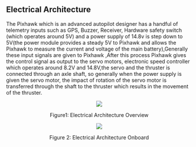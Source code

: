 <h2>Electrical Architecture</h2>

The Pixhawk which is an advanced autopilot designer
has a handful of telemetry inputs such as GPS, Buzzer, Receiver,
Hardware safety switch (which operates around 5V) and a power
supply of 14.8v is step down to 5V(the power module provides a
steady 5V to Pixhawk and allows the Pixhawk to measure the
current and voltage of the main battery),Generally these input
signals are given to Pixhawk ,After this process Pixhawk gives
the control signal as output to the servo motors, electronic speed
controller which operates around 8.2V and 14.8V,the servo and
the thruster is connected through an axle shaft, so generally when
the power supply is given the servo motor, the impact of rotation
of the servo motor is transferred through the shaft to the thruster
which results in the movement of the thruster. 

<div align="center">
    <img src="https://user-images.githubusercontent.com/109530150/230268664-1af1d0fa-8c22-404f-ab10-9785e697d636.png">
    <p>Figure1: Electrical Architecture Overview</p>
</div>

<div align="center">
    <img src="https://user-images.githubusercontent.com/109530150/230328060-b0456c55-90c7-4cc2-8205-c5742159619e.jpeg">
    <p>Figure 2: Electrical Architecture Onboard</p>
</div>

